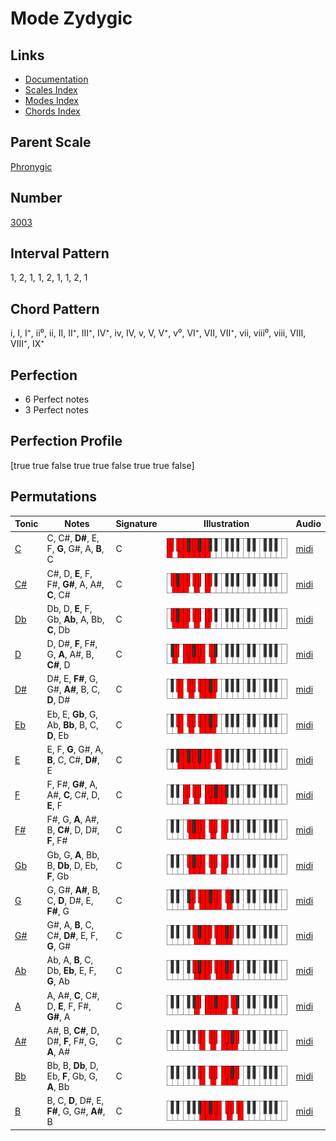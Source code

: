 # Mode Zydygic

## Links

- [Documentation](index.md)
- [Scales Index](Scales.md)
- [Modes Index](Modes.md)
- [Chords Index](Chords.md)

## Parent Scale

[Phronygic](ScalePhronygic.md)

## Number

[3003](https://ianring.com/musictheory/scales/3003)

## Interval Pattern

1, 2, 1, 1, 2, 1, 1, 2, 1

## Chord Pattern

i, I, I⁺, ii⁰, ii, II, II⁺, III⁺, IV⁺, iv, IV, v, V, V⁺, v⁰, VI⁺, VII, VII⁺, vii, viii⁰, viii, VIII, VIII⁺, IX⁺

## Perfection

- 6 Perfect notes
- 3 Perfect notes

## Perfection Profile

[true true false true true false true true false]

## Permutations

| Tonic | Notes | Signature | Illustration | Audio |
|-------|-------|-----------|--------------|-------|
| [C](ModeCNaturalZydygic.md) | C, C#, **D#**, E, F, **G**, G#, A, **B**, C | C | ![CNaturalZydygic](ModeCNaturalZydygic.png) | [midi](https://github.com/edipermadi/music/blob/main/docs/ModeCNaturalZydygic.mid?raw=true) |
| [C#](ModeCSharpZydygic.md) | C#, D, **E**, F, F#, **G#**, A, A#, **C**, C# | C | ![CSharpZydygic](ModeCSharpZydygic.png) | [midi](https://github.com/edipermadi/music/blob/main/docs/ModeCSharpZydygic.mid?raw=true) |
| [Db](ModeDFlatZydygic.md) | Db, D, **E**, F, Gb, **Ab**, A, Bb, **C**, Db | C | ![DFlatZydygic](ModeDFlatZydygic.png) | [midi](https://github.com/edipermadi/music/blob/main/docs/ModeDFlatZydygic.mid?raw=true) |
| [D](ModeDNaturalZydygic.md) | D, D#, **F**, F#, G, **A**, A#, B, **C#**, D | C | ![DNaturalZydygic](ModeDNaturalZydygic.png) | [midi](https://github.com/edipermadi/music/blob/main/docs/ModeDNaturalZydygic.mid?raw=true) |
| [D#](ModeDSharpZydygic.md) | D#, E, **F#**, G, G#, **A#**, B, C, **D**, D# | C | ![DSharpZydygic](ModeDSharpZydygic.png) | [midi](https://github.com/edipermadi/music/blob/main/docs/ModeDSharpZydygic.mid?raw=true) |
| [Eb](ModeEFlatZydygic.md) | Eb, E, **Gb**, G, Ab, **Bb**, B, C, **D**, Eb | C | ![EFlatZydygic](ModeEFlatZydygic.png) | [midi](https://github.com/edipermadi/music/blob/main/docs/ModeEFlatZydygic.mid?raw=true) |
| [E](ModeENaturalZydygic.md) | E, F, **G**, G#, A, **B**, C, C#, **D#**, E | C | ![ENaturalZydygic](ModeENaturalZydygic.png) | [midi](https://github.com/edipermadi/music/blob/main/docs/ModeENaturalZydygic.mid?raw=true) |
| [F](ModeFNaturalZydygic.md) | F, F#, **G#**, A, A#, **C**, C#, D, **E**, F | C | ![FNaturalZydygic](ModeFNaturalZydygic.png) | [midi](https://github.com/edipermadi/music/blob/main/docs/ModeFNaturalZydygic.mid?raw=true) |
| [F#](ModeFSharpZydygic.md) | F#, G, **A**, A#, B, **C#**, D, D#, **F**, F# | C | ![FSharpZydygic](ModeFSharpZydygic.png) | [midi](https://github.com/edipermadi/music/blob/main/docs/ModeFSharpZydygic.mid?raw=true) |
| [Gb](ModeGFlatZydygic.md) | Gb, G, **A**, Bb, B, **Db**, D, Eb, **F**, Gb | C | ![GFlatZydygic](ModeGFlatZydygic.png) | [midi](https://github.com/edipermadi/music/blob/main/docs/ModeGFlatZydygic.mid?raw=true) |
| [G](ModeGNaturalZydygic.md) | G, G#, **A#**, B, C, **D**, D#, E, **F#**, G | C | ![GNaturalZydygic](ModeGNaturalZydygic.png) | [midi](https://github.com/edipermadi/music/blob/main/docs/ModeGNaturalZydygic.mid?raw=true) |
| [G#](ModeGSharpZydygic.md) | G#, A, **B**, C, C#, **D#**, E, F, **G**, G# | C | ![GSharpZydygic](ModeGSharpZydygic.png) | [midi](https://github.com/edipermadi/music/blob/main/docs/ModeGSharpZydygic.mid?raw=true) |
| [Ab](ModeAFlatZydygic.md) | Ab, A, **B**, C, Db, **Eb**, E, F, **G**, Ab | C | ![AFlatZydygic](ModeAFlatZydygic.png) | [midi](https://github.com/edipermadi/music/blob/main/docs/ModeAFlatZydygic.mid?raw=true) |
| [A](ModeANaturalZydygic.md) | A, A#, **C**, C#, D, **E**, F, F#, **G#**, A | C | ![ANaturalZydygic](ModeANaturalZydygic.png) | [midi](https://github.com/edipermadi/music/blob/main/docs/ModeANaturalZydygic.mid?raw=true) |
| [A#](ModeASharpZydygic.md) | A#, B, **C#**, D, D#, **F**, F#, G, **A**, A# | C | ![ASharpZydygic](ModeASharpZydygic.png) | [midi](https://github.com/edipermadi/music/blob/main/docs/ModeASharpZydygic.mid?raw=true) |
| [Bb](ModeBFlatZydygic.md) | Bb, B, **Db**, D, Eb, **F**, Gb, G, **A**, Bb | C | ![BFlatZydygic](ModeBFlatZydygic.png) | [midi](https://github.com/edipermadi/music/blob/main/docs/ModeBFlatZydygic.mid?raw=true) |
| [B](ModeBNaturalZydygic.md) | B, C, **D**, D#, E, **F#**, G, G#, **A#**, B | C | ![BNaturalZydygic](ModeBNaturalZydygic.png) | [midi](https://github.com/edipermadi/music/blob/main/docs/ModeBNaturalZydygic.mid?raw=true) |
